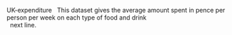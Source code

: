 UK-expenditure
    This dataset gives the average amount spent in pence per person per week on each type of food and drink<br>
    next line.
 
